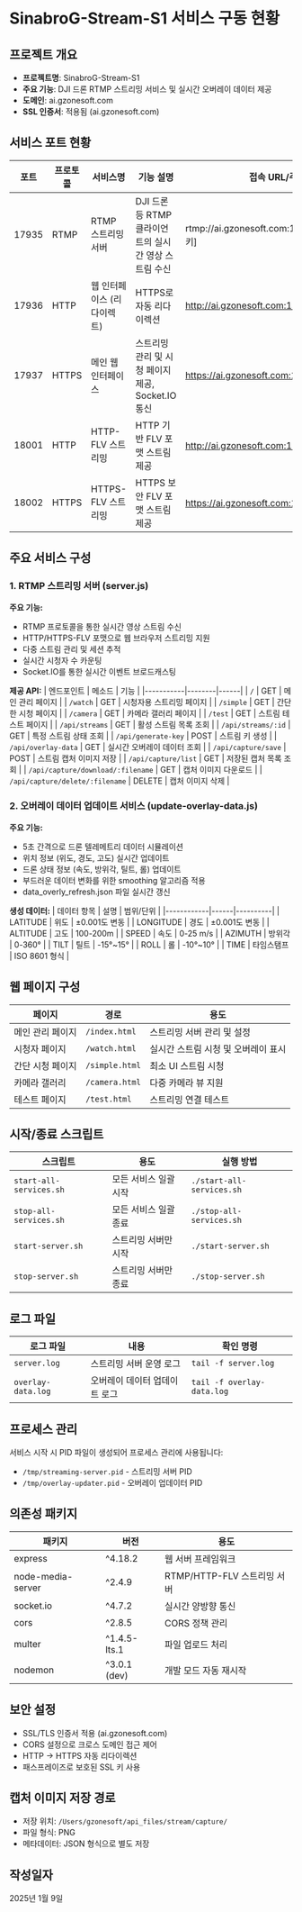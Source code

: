 # SinabroG-Stream-S1 서비스 구동 현황

## 프로젝트 개요
- **프로젝트명**: SinabroG-Stream-S1
- **주요 기능**: DJI 드론 RTMP 스트리밍 서비스 및 실시간 오버레이 데이터 제공
- **도메인**: ai.gzonesoft.com
- **SSL 인증서**: 적용됨 (ai.gzonesoft.com)

## 서비스 포트 현황

| 포트 | 프로토콜 | 서비스명 | 기능 설명 | 접속 URL/주소 | 상태 |
|------|----------|---------|-----------|--------------|------|
| 17935 | RTMP | RTMP 스트리밍 서버 | DJI 드론 등 RTMP 클라이언트의 실시간 영상 스트림 수신 | rtmp://ai.gzonesoft.com:17935/live/[스트림키] | 구동중 |
| 17936 | HTTP | 웹 인터페이스 (리다이렉트) | HTTPS로 자동 리다이렉션 | http://ai.gzonesoft.com:17936 → 17937 | 구동중 |
| 17937 | HTTPS | 메인 웹 인터페이스 | 스트리밍 관리 및 시청 페이지 제공, Socket.IO 통신 | https://ai.gzonesoft.com:17937 | 구동중 |
| 18001 | HTTP | HTTP-FLV 스트리밍 | HTTP 기반 FLV 포맷 스트림 제공 | http://ai.gzonesoft.com:18001/live/[키].flv | 구동중 |
| 18002 | HTTPS | HTTPS-FLV 스트리밍 | HTTPS 보안 FLV 포맷 스트림 제공 | https://ai.gzonesoft.com:18002/live/[키].flv | 구동중 |

## 주요 서비스 구성

### 1. RTMP 스트리밍 서버 (server.js)
**주요 기능:**
- RTMP 프로토콜을 통한 실시간 영상 스트림 수신
- HTTP/HTTPS-FLV 포맷으로 웹 브라우저 스트리밍 지원
- 다중 스트림 관리 및 세션 추적
- 실시간 시청자 수 카운팅
- Socket.IO를 통한 실시간 이벤트 브로드캐스팅

**제공 API:**
| 엔드포인트 | 메소드 | 기능 |
|-----------|--------|------|
| `/` | GET | 메인 관리 페이지 |
| `/watch` | GET | 시청자용 스트리밍 페이지 |
| `/simple` | GET | 간단한 시청 페이지 |
| `/camera` | GET | 카메라 갤러리 페이지 |
| `/test` | GET | 스트림 테스트 페이지 |
| `/api/streams` | GET | 활성 스트림 목록 조회 |
| `/api/streams/:id` | GET | 특정 스트림 상태 조회 |
| `/api/generate-key` | POST | 스트림 키 생성 |
| `/api/overlay-data` | GET | 실시간 오버레이 데이터 조회 |
| `/api/capture/save` | POST | 스트림 캡처 이미지 저장 |
| `/api/capture/list` | GET | 저장된 캡처 목록 조회 |
| `/api/capture/download/:filename` | GET | 캡처 이미지 다운로드 |
| `/api/capture/delete/:filename` | DELETE | 캡처 이미지 삭제 |

### 2. 오버레이 데이터 업데이트 서비스 (update-overlay-data.js)
**주요 기능:**
- 5초 간격으로 드론 텔레메트리 데이터 시뮬레이션
- 위치 정보 (위도, 경도, 고도) 실시간 업데이트
- 드론 상태 정보 (속도, 방위각, 틸트, 롤) 업데이트
- 부드러운 데이터 변화를 위한 smoothing 알고리즘 적용
- data_overly_refresh.json 파일 실시간 갱신

**생성 데이터:**
| 데이터 항목 | 설명 | 범위/단위 |
|------------|------|----------|
| LATITUDE | 위도 | ±0.001도 변동 |
| LONGITUDE | 경도 | ±0.001도 변동 |
| ALTITUDE | 고도 | 100-200m |
| SPEED | 속도 | 0-25 m/s |
| AZIMUTH | 방위각 | 0-360° |
| TILT | 틸트 | -15°~15° |
| ROLL | 롤 | -10°~10° |
| TIME | 타임스탬프 | ISO 8601 형식 |

## 웹 페이지 구성

| 페이지 | 경로 | 용도 |
|--------|------|------|
| 메인 관리 페이지 | `/index.html` | 스트리밍 서버 관리 및 설정 |
| 시청자 페이지 | `/watch.html` | 실시간 스트림 시청 및 오버레이 표시 |
| 간단 시청 페이지 | `/simple.html` | 최소 UI 스트림 시청 |
| 카메라 갤러리 | `/camera.html` | 다중 카메라 뷰 지원 |
| 테스트 페이지 | `/test.html` | 스트리밍 연결 테스트 |

## 시작/종료 스크립트

| 스크립트 | 용도 | 실행 방법 |
|----------|------|-----------|
| `start-all-services.sh` | 모든 서비스 일괄 시작 | `./start-all-services.sh` |
| `stop-all-services.sh` | 모든 서비스 일괄 종료 | `./stop-all-services.sh` |
| `start-server.sh` | 스트리밍 서버만 시작 | `./start-server.sh` |
| `stop-server.sh` | 스트리밍 서버만 종료 | `./stop-server.sh` |

## 로그 파일

| 로그 파일 | 내용 | 확인 명령 |
|-----------|------|-----------|
| `server.log` | 스트리밍 서버 운영 로그 | `tail -f server.log` |
| `overlay-data.log` | 오버레이 데이터 업데이트 로그 | `tail -f overlay-data.log` |

## 프로세스 관리

서비스 시작 시 PID 파일이 생성되어 프로세스 관리에 사용됩니다:
- `/tmp/streaming-server.pid` - 스트리밍 서버 PID
- `/tmp/overlay-updater.pid` - 오버레이 업데이터 PID

## 의존성 패키지

| 패키지 | 버전 | 용도 |
|--------|------|------|
| express | ^4.18.2 | 웹 서버 프레임워크 |
| node-media-server | ^2.4.9 | RTMP/HTTP-FLV 스트리밍 서버 |
| socket.io | ^4.7.2 | 실시간 양방향 통신 |
| cors | ^2.8.5 | CORS 정책 관리 |
| multer | ^1.4.5-lts.1 | 파일 업로드 처리 |
| nodemon | ^3.0.1 (dev) | 개발 모드 자동 재시작 |

## 보안 설정
- SSL/TLS 인증서 적용 (ai.gzonesoft.com)
- CORS 설정으로 크로스 도메인 접근 제어
- HTTP → HTTPS 자동 리다이렉션
- 패스프레이즈로 보호된 SSL 키 사용

## 캡처 이미지 저장 경로
- 저장 위치: `/Users/gzonesoft/api_files/stream/capture/`
- 파일 형식: PNG
- 메타데이터: JSON 형식으로 별도 저장

## 작성일자
2025년 1월 9일